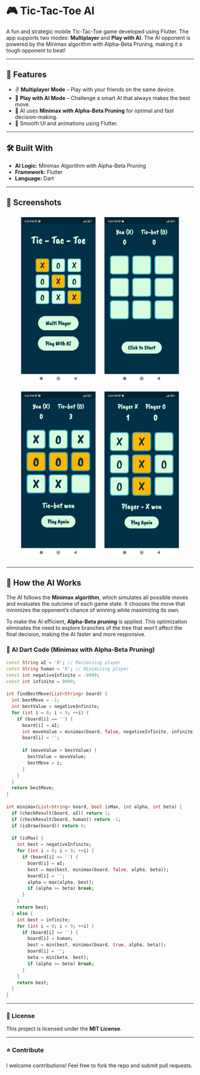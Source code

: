 # 🎮 Tic-Tac-Toe AI

A fun and strategic mobile Tic-Tac-Toe game developed using Flutter. The app supports two modes: **Multiplayer** and **Play with AI**. The AI opponent is powered by the Minimax algorithm with Alpha-Beta Pruning, making it a tough opponent to beat!

---

## 🚀 Features

- ✌️ **Multiplayer Mode** – Play with your friends on the same device.
- 🤖 **Play with AI Mode** – Challenge a smart AI that always makes the best move.
- 🧠 AI uses **Minimax with Alpha-Beta Pruning** for optimal and fast decision-making.
- 📱 Smooth UI and animations using Flutter.

---

## 🛠️ Built With

- **AI Logic:** Minimax Algorithm with Alpha-Beta Pruning  
- **Framework:** Flutter  
- **Language:** Dart

---

## 📸 Screenshots

<p align="center">
  <img src="assets/screenshots/landing_screen.jpeg" alt="Landing Screen" width="200" style="margin: 10px;"/>
  <img src="assets/screenshots/ai_screen_initial.jpeg" alt="AI Mode Start" width="200" style="margin: 10px;"/>
  <img src="assets/screenshots/ai_screen_ai_won.jpeg" alt="AI Victory Screen" width="200" style="margin: 10px;"/>
  <img src="assets/screenshots/multiplayer_screen.jpeg" alt="Multiplayer Mode" width="200" style="margin: 10px;"/>
</p>

---

## 🎯 How the AI Works

The AI follows the **Minimax algorithm**, which simulates all possible moves and evaluates the outcome of each game state. It chooses the move that minimizes the opponent’s chance of winning while maximizing its own.

To make the AI efficient, **Alpha-Beta pruning** is applied. This optimization eliminates the need to explore branches of the tree that won’t affect the final decision, making the AI faster and more responsive.

### 🧠 AI Dart Code (Minimax with Alpha-Beta Pruning)

```dart
const String aI = 'O'; // Maximizing player
const String human = 'X'; // Minimizing player
const int negativeInfinite = -9999;
const int infinite = 9999;

int findBestMove(List<String> board) {
  int bestMove = -1;
  int bestValue = negativeInfinite;
  for (int i = 0; i < 9; ++i) {
    if (board[i] == '') {
      board[i] = aI;
      int moveValue = minimax(board, false, negativeInfinite, infinite);
      board[i] = '';

      if (moveValue > bestValue) {
        bestValue = moveValue;
        bestMove = i;
      }
    }
  }
  return bestMove;
}

int minimax(List<String> board, bool isMax, int alpha, int beta) {
  if (checkResult(board, aI)) return 1;
  if (checkResult(board, human)) return -1;
  if (isDraw(board)) return 0;

  if (isMax) {
    int best = negativeInfinite;
    for (int i = 0; i < 9; ++i) {
      if (board[i] == '') {
        board[i] = aI;
        best = max(best, minimax(board, false, alpha, beta));
        board[i] = '';
        alpha = max(alpha, best);
        if (alpha >= beta) break;
      }
    }
    return best;
  } else {
    int best = infinite;
    for (int i = 0; i < 9; ++i) {
      if (board[i] == '') {
        board[i] = human;
        best = min(best, minimax(board, true, alpha, beta));
        board[i] = '';
        beta = min(beta, best);
        if (alpha >= beta) break;
      }
    }
    return best;
  }
}
```
---
### 📄 License
This project is licensed under the **MIT License**.

---

### ⭐ Contribute
I welcome contributions! Feel free to fork the repo and submit pull requests.
